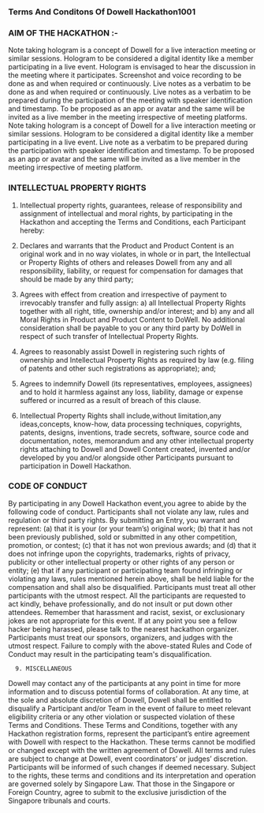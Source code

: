 ### Terms And Conditons Of Dowell Hackathon1001

### AIM OF THE HACKATHON :- 

Note taking hologram is a concept of Dowell for a live interaction meeting or similar sessions.
Hologram to be considered a digital identity like a member participating in a live event.
Hologram is envisaged to hear the discussion in the meeting where it participates.
Screenshot and voice recording to be done as and when required or continuously.
Live notes as a verbatim to be done as and when required or continuously.
Live notes as a verbatim to be prepared during the participation of the meeting with speaker identification and timestamp.
To be proposed as an app or avatar and the same will be invited as a live member in the meeting irrespective of meeting platforms. Note taking hologram is a concept of Dowell for a live interaction meeting or similar sessions.
Hologram to be considered a digital identity like a member participating in a live event.
Live note as a verbatim to be prepared during the participation with speaker identification and timestamp.
To be proposed as an app or avatar and the same will be invited as a live member in the meeting irrespective of meeting platform.
 

### INTELLECTUAL PROPERTY RIGHTS 

1. Intellectual property rights, guarantees, release of responsibility and assignment of intellectual and moral rights, by participating in the Hackathon and accepting the Terms and Conditions, each Participant hereby:

2. Declares and warrants that the Product and Product Content is an original work and in no way violates, in whole or in part, the Intellectual or Property Rights of others and releases Dowell from any and all responsibility, liability, or request for compensation for damages that should be made by any third party;

3. Agrees with effect from creation and irrespective of payment to irrevocably transfer and fully assign: a) all Intellectual Property Rights together with all right, title, ownership and/or interest; and b) any and all Moral Rights in Product and Product Content to DoWell. No additional consideration shall be payable to you or any third party by DoWell in respect of such transfer of Intellectual Property Rights.

4. Agrees to reasonably assist Dowell in registering such rights of ownership and Intellectual Property Rights as required by law (e.g. filing of patents and other such registrations as appropriate); and;

5. Agrees to indemnify Dowell (its representatives, employees, assignees) and to hold it harmless against any loss, liability, damage or expense suffered or incurred as a result of breach of this clause.

6. Intellectual Property Rights shall include,without limitation,any ideas,concepts, know-how, data processing techniques, copyrights, patents, designs, inventions, trade secrets, software, source code and documentation, notes, memorandum and any other intellectual property rights attaching to Dowell and Dowell Content created, invented and/or developed by you and/or alongside other Participants pursuant to participation in Dowell Hackathon.

### CODE OF CONDUCT 

By participating in any Dowell Hackathon event,you agree to abide by the following code of conduct.
Participants shall not violate any law, rules and regulation or third party rights.
By submitting an Entry, you warrant and represent:
(a) that it is your (or your team’s) original work; 
(b) that it has not been previously published, sold or submitted in any other competition, promotion, or contest; 
(c) that it has not won previous awards; and 
(d) that it does not infringe upon the copyrights, trademarks, rights of privacy, publicity or other intellectual property or other rights of any person or entity; 
(e) that if any participant or participating team found infringing or violating any laws, rules mentioned herein above, shall be held liable for the compensation and shall also be disqualified.
Participants must  treat all other participants with the utmost respect. All the participants are requested to act kindly, behave professionally, and do not insult or put down other attendees. Remember that harassment and racist, sexist, or exclusionary jokes are not appropriate for this event. If at any point you see a fellow hacker being harassed, please talk to the nearest hackathon organizer.
Participants must treat our sponsors, organizers, and judges with the utmost respect.
Failure to comply with the above-stated Rules and Code of Conduct may result in the participating team's disqualification.


      9. MISCELLANEOUS 

Dowell may contact any of the participants at any point in time for more information and to discuss potential forms of collaboration.
At any time, at the sole and absolute discretion of Dowell, Dowell shall be entitled to disqualify a Participant and/or Team in the event of failure to meet relevant eligibility criteria or any other violation or suspected violation of these Terms and Conditions.
These Terms and Conditions, together with any Hackathon registration forms, represent the participant’s entire agreement with Dowell with respect to the Hackathon. These terms cannot be modified or changed except with the written agreement of Dowell.
All terms and rules are subject to change at Dowell, event coordinators’ or judges’ discretion. Participants will be informed of such changes if deemed necessary.
Subject to the rights, these terms and conditions and its interpretation and operation are governed solely by Singapore Law. That those in the Singapore or Foreign  Country, agree to submit to the exclusive jurisdiction of the Singapore tribunals and courts.


